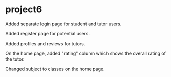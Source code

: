 # project6

Added separate login page for student and tutor users.

Added register page for potential users. 

Added profiles and reviews for tutors. 

On the home page, added "rating" column which shows the overall rating of the tutor.

Changed subject to classes on the home page. 

